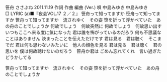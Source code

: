 笹舟
ささぶね
2011.11.19
作詞  作曲  編曲 (Ver.)   唄
中島みゆき   中島みゆき        
□ LYRIC (a)■『夜会VOL.17 ２／２』
笹舟って知ってますか
笹舟って知ってますか
笹舟って知ってますか　流されゆく　その姿
笹を折って浮かべていた　あの舟のことでしょうか
何故でしょう　何故突然に
何故でしょう　何故思い出す
いつもここへ来る度に気になった
君は誰を怖がっているのだろう
何も不思議なことはありません
決まったことを伝えただけです
君は見る　君は聴く　そこまでだ
君は何も思わないみたいに　他人の顔色を見る
君は見る　君は聴く　君の思いを
僕は何故聴けないのだろう　笹舟か君は
ごめん忘れてくれ　言い過ぎた　どうかしてる

笹舟って知ってますか　流されゆく　その姿
笹を折って浮かべていた　あの舟のことでしょうか